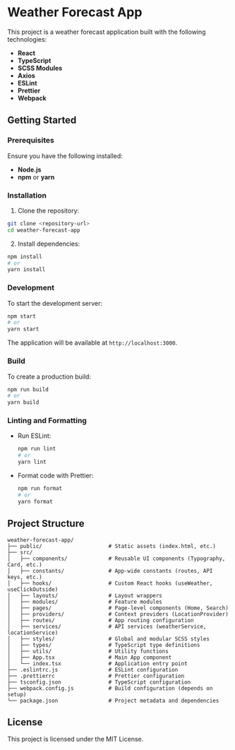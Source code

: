 # Weather Forecast App

This project is a weather forecast application built with the following technologies:

- **React**
- **TypeScript**
- **SCSS Modules**
- **Axios**
- **ESLint**
- **Prettier**
- **Webpack**

## Getting Started

### Prerequisites

Ensure you have the following installed:

- **Node.js**
- **npm** or **yarn**

### Installation

1. Clone the repository:

```bash
git clone <repository-url>
cd weather-forecast-app
```

2. Install dependencies:

```bash
npm install
# or
yarn install
```

### Development

To start the development server:

```bash
npm start
# or
yarn start
```

The application will be available at `http://localhost:3000`.

### Build

To create a production build:

```bash
npm run build
# or
yarn build
```

### Linting and Formatting

- Run ESLint:

  ```bash
  npm run lint
  # or
  yarn lint
  ```

- Format code with Prettier:
  ```bash
  npm run format
  # or
  yarn format
  ```

## Project Structure

```
weather-forecast-app/
├── public/                     # Static assets (index.html, etc.)
├── src/
│   ├── components/             # Reusable UI components (Typography, Card, etc.)
│   ├── constants/              # App-wide constants (routes, API keys, etc.)
│   ├── hooks/                  # Custom React hooks (useWeather, useClickOutside)
│   ├── layouts/                # Layout wrappers
│   ├── modules/                # Feature modules
│   ├── pages/                  # Page-level components (Home, Search)
│   ├── providers/              # Context providers (LocationProvider)
│   ├── routes/                 # App routing configuration
│   ├── services/               # API services (weatherService, locationService)
│   ├── styles/                 # Global and modular SCSS styles
│   ├── types/                  # TypeScript type definitions
│   ├── utils/                  # Utility functions
│   ├── App.tsx                 # Main App component
│   └── index.tsx               # Application entry point
├── .eslintrc.js                # ESLint configuration
├── .prettierrc                 # Prettier configuration
├── tsconfig.json               # TypeScript configuration
├── webpack.config.js           # Build configuration (depends on setup)
└── package.json                # Project metadata and dependencies
```

## License

This project is licensed under the MIT License.
